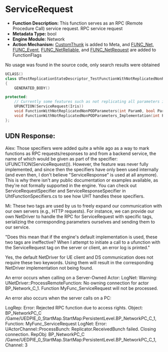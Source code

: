 # ServiceRequest

- **Function Description:** This function serves as an RPC (Remote Procedure Call) service request. RPC service request
- **Metadata Type:** bool
- **Engine Module:** Network
- **Action Mechanism:** [CustomThunk](../../../Meta/UHT/CustomThunk.md) is added to Meta, and [FUNC_Net](../../../Flags/EFunctionFlags/FUNC_Net.md), [FUNC_Event](../../../Flags/EFunctionFlags/FUNC_Event.md), [FUNC_NetReliable](../../../Flags/EFunctionFlags/FUNC_NetReliable.md), and [FUNC_NetRequest](../../../Flags/EFunctionFlags/FUNC_NetRequest.md) are added to FunctionFlags

No usage was found in the source code, only search results were obtained

```cpp
UCLASS()
class UTestReplicationStateDescriptor_TestFunctionWithNotReplicatedNonPODParameters : public UObject
{
	GENERATED_BODY()

protected:
	// Currently some features such as not replicating all parameters isn't allowed on regular RPCs
	UFUNCTION(ServiceRequest(Iris))
	void FunctionWithNotReplicatedNonPODParameters(int Param0, bool Param1, int Param2, UPARAM(NotReplicated) const TArray<FTestReplicationStateDescriptor_TestStructWithRefCArray>& NotReplicatedParam3);
	void FunctionWithNotReplicatedNonPODParameters_Implementation(int Param0, bool Param1, int Param2, UPARAM(NotReplicated) const TArray<FTestReplicationStateDescriptor_TestStructWithRefCArray>& NotReplicatedParam3);
};
```

## UDN Response:

Alex: Those specifiers were added quite a while ago as a way to mark functions as RPC requests/responses to and from a backend service, the name of which would be given as part of the specifier: UFUNCTION(ServiceRequest(<Endpoint Name>)). However, the feature was never fully implemented, and since then the specifiers have only been used internally (and even then, I don't believe "ServiceResponse" is used at all anymore). This is why there isn't any public documentation or examples available, as they're not formally supported in the engine. You can check out ServiceRequestSpecifier and ServiceResponseSpecifier in UhtFunctionSpecifiers.cs to see how UHT handles these specifiers.

Mi: These two tags are used by us to freely expand our communication with our own servers (e.g., HTTP requests). For instance, we can provide our own NetDriver to handle the RPC for ServiceRequest with specific tags, serializing the corresponding parameters ourselves and sending them to our service.

"Does this mean that if the engine's default implementation is used, these two tags are ineffective? When I attempt to initiate a call to a ufunction with the ServiceRequest tag on the server or client, an error log is printed."

Yes, the default NetDriver for UE client and DS communication does not require these two keywords. Using them will result in the corresponding NetDriver implementation not being found.

An error occurs when calling on a Server-Owned Actor: LogNet: Warning: UNetDriver::ProcessRemoteFunction: No owning connection for actor BP_Network_C_1. Function MyFunc_ServiceRequest will not be processed.

An error also occurs when the server calls on a PC:

LogRep: Error: Rejected RPC function due to access rights. Object: BP_NetworkPC_C /Game/UEDPIE_0_StartMap.StartMap:PersistentLevel.BP_NetworkPC_C_1, Function: MyFunc_ServiceRequest
LogNet: Error: UActorChannel::ProcessBunch: Replicator.ReceivedBunch failed.  Closing connection. RepObj: BP_NetworkPC_C /Game/UEDPIE_0_StartMap.StartMap:PersistentLevel.BP_NetworkPC_C_1, Channel: 3